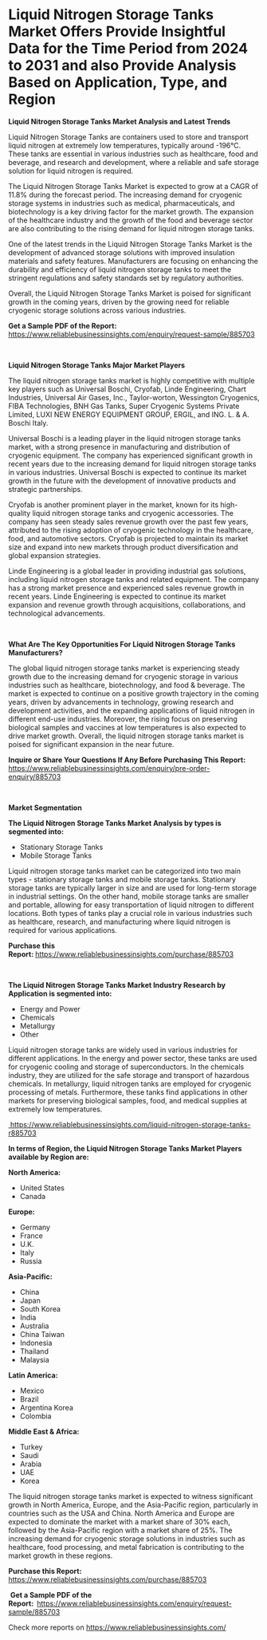 <p><h1>Liquid Nitrogen Storage Tanks Market Offers Provide Insightful Data for the Time Period from 2024 to 2031 and also Provide Analysis Based on Application, Type, and Region</h1></p><p><strong>Liquid Nitrogen Storage Tanks Market Analysis and Latest Trends</strong></p>
<p><p>Liquid Nitrogen Storage Tanks are containers used to store and transport liquid nitrogen at extremely low temperatures, typically around -196°C. These tanks are essential in various industries such as healthcare, food and beverage, and research and development, where a reliable and safe storage solution for liquid nitrogen is required.</p><p>The Liquid Nitrogen Storage Tanks Market is expected to grow at a CAGR of 11.8% during the forecast period. The increasing demand for cryogenic storage systems in industries such as medical, pharmaceuticals, and biotechnology is a key driving factor for the market growth. The expansion of the healthcare industry and the growth of the food and beverage sector are also contributing to the rising demand for liquid nitrogen storage tanks.</p><p>One of the latest trends in the Liquid Nitrogen Storage Tanks Market is the development of advanced storage solutions with improved insulation materials and safety features. Manufacturers are focusing on enhancing the durability and efficiency of liquid nitrogen storage tanks to meet the stringent regulations and safety standards set by regulatory authorities.</p><p>Overall, the Liquid Nitrogen Storage Tanks Market is poised for significant growth in the coming years, driven by the growing need for reliable cryogenic storage solutions across various industries.</p></p>
<p><strong>Get a Sample PDF of the Report:&nbsp;</strong> <a href="https://www.reliablebusinessinsights.com/enquiry/request-sample/885703">https://www.reliablebusinessinsights.com/enquiry/request-sample/885703</a></p>
<p>&nbsp;</p>
<p><strong>Liquid Nitrogen Storage Tanks Major Market Players</strong></p>
<p><p>The liquid nitrogen storage tanks market is highly competitive with multiple key players such as Universal Boschi, Cryofab, Linde Engineering, Chart Industries, Universal Air Gases, Inc., Taylor-worton, Wessington Cryogenics, FIBA Technologies, BNH Gas Tanks, Super Cryogenic Systems Private Limited, LUXI NEW ENERGY EQUIPMENT GROUP, ERGIL, and ING. L. & A. Boschi Italy.</p><p>Universal Boschi is a leading player in the liquid nitrogen storage tanks market, with a strong presence in manufacturing and distribution of cryogenic equipment. The company has experienced significant growth in recent years due to the increasing demand for liquid nitrogen storage tanks in various industries. Universal Boschi is expected to continue its market growth in the future with the development of innovative products and strategic partnerships.</p><p>Cryofab is another prominent player in the market, known for its high-quality liquid nitrogen storage tanks and cryogenic accessories. The company has seen steady sales revenue growth over the past few years, attributed to the rising adoption of cryogenic technology in the healthcare, food, and automotive sectors. Cryofab is projected to maintain its market size and expand into new markets through product diversification and global expansion strategies.</p><p>Linde Engineering is a global leader in providing industrial gas solutions, including liquid nitrogen storage tanks and related equipment. The company has a strong market presence and experienced sales revenue growth in recent years. Linde Engineering is expected to continue its market expansion and revenue growth through acquisitions, collaborations, and technological advancements.</p></p>
<p>&nbsp;</p>
<p><strong>What Are The Key Opportunities For Liquid Nitrogen Storage Tanks Manufacturers?</strong></p>
<p><p>The global liquid nitrogen storage tanks market is experiencing steady growth due to the increasing demand for cryogenic storage in various industries such as healthcare, biotechnology, and food & beverage. The market is expected to continue on a positive growth trajectory in the coming years, driven by advancements in technology, growing research and development activities, and the expanding applications of liquid nitrogen in different end-use industries. Moreover, the rising focus on preserving biological samples and vaccines at low temperatures is also expected to drive market growth. Overall, the liquid nitrogen storage tanks market is poised for significant expansion in the near future.</p></p>
<p><strong>Inquire or Share Your Questions If Any Before Purchasing This Report:</strong> <a href="https://www.reliablebusinessinsights.com/enquiry/pre-order-enquiry/885703">https://www.reliablebusinessinsights.com/enquiry/pre-order-enquiry/885703</a></p>
<p>&nbsp;</p>
<p><strong>Market Segmentation</strong></p>
<p><strong>The Liquid Nitrogen Storage Tanks Market Analysis by types is segmented into:</strong></p>
<p><ul><li>Stationary Storage Tanks</li><li>Mobile Storage Tanks</li></ul></p>
<p><p>Liquid nitrogen storage tanks market can be categorized into two main types - stationary storage tanks and mobile storage tanks. Stationary storage tanks are typically larger in size and are used for long-term storage in industrial settings. On the other hand, mobile storage tanks are smaller and portable, allowing for easy transportation of liquid nitrogen to different locations. Both types of tanks play a crucial role in various industries such as healthcare, research, and manufacturing where liquid nitrogen is required for various applications.</p></p>
<p><strong>Purchase this Report:&nbsp;</strong><a href="https://www.reliablebusinessinsights.com/purchase/885703">https://www.reliablebusinessinsights.com/purchase/885703</a></p>
<p>&nbsp;</p>
<p><strong>The Liquid Nitrogen Storage Tanks Market Industry Research by Application is segmented into:</strong></p>
<p><ul><li>Energy and Power</li><li>Chemicals</li><li>Metallurgy</li><li>Other</li></ul></p>
<p><p>Liquid nitrogen storage tanks are widely used in various industries for different applications. In the energy and power sector, these tanks are used for cryogenic cooling and storage of superconductors. In the chemicals industry, they are utilized for the safe storage and transport of hazardous chemicals. In metallurgy, liquid nitrogen tanks are employed for cryogenic processing of metals. Furthermore, these tanks find applications in other markets for preserving biological samples, food, and medical supplies at extremely low temperatures.</p></p>
<p><a href="https://www.reliablebusinessinsights.com/liquid-nitrogen-storage-tanks-r885703">&nbsp;https://www.reliablebusinessinsights.com/liquid-nitrogen-storage-tanks-r885703</a></p>
<p><strong>In terms of Region, the Liquid Nitrogen Storage Tanks Market Players available by Region are:</strong></p>
<p>
    <p> <strong> North America: </strong>
        <ul>
            <li>United States</li>
            <li>Canada</li>
        </ul>
        </p> 
    <p> <strong> Europe: </strong>
        <ul>
            <li>Germany</li>
            <li>France</li>
            <li>U.K.</li>
            <li>Italy</li>
            <li>Russia</li>
        </ul>
        </p> 
    <p> <strong> Asia-Pacific: </strong>
        <ul>
            <li>China</li>
            <li>Japan</li>
            <li>South Korea</li>
            <li>India</li>
            <li>Australia</li>
            <li>China Taiwan</li>
            <li>Indonesia</li>
            <li>Thailand</li>
            <li>Malaysia</li>
        </ul>
        </p> 
    <p> <strong> Latin America: </strong>
        <ul>
            <li>Mexico</li>
            <li>Brazil</li>
            <li>Argentina Korea</li>
            <li>Colombia</li>
        </ul>
        </p> 
    <p> <strong> Middle East & Africa: </strong>
        <ul>
            <li>Turkey</li>
            <li>Saudi</li>
            <li>Arabia</li>
            <li>UAE</li>
            <li>Korea</li>
        </ul>
    </p>
    </p>
<p><p>The liquid nitrogen storage tanks market is expected to witness significant growth in North America, Europe, and the Asia-Pacific region, particularly in countries such as the USA and China. North America and Europe are expected to dominate the market with a market share of 30% each, followed by the Asia-Pacific region with a market share of 25%. The increasing demand for cryogenic storage solutions in industries such as healthcare, food processing, and metal fabrication is contributing to the market growth in these regions.</p></p>
<p><strong>Purchase this Report: </strong><a href="https://www.reliablebusinessinsights.com/purchase/885703">https://www.reliablebusinessinsights.com/purchase/885703</a></p>
<p>&nbsp;<strong>Get a Sample PDF of the Report:&nbsp;&nbsp;</strong><a href="https://www.reliablebusinessinsights.com/enquiry/request-sample/885703">https://www.reliablebusinessinsights.com/enquiry/request-sample/885703</a></p>
<p><strong></strong></p>
<p>Check more reports on <a href="https://www.reliablebusinessinsights.com/">https://www.reliablebusinessinsights.com/</a></p>